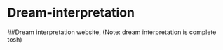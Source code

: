 # Dream-interpretation
##Dream interpretation website, (Note: dream interpretation is complete tosh)


